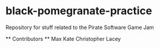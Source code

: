 # black-pomegranate-practice
Repository for stuff related to the Pirate Software Game Jam

** Contributors **
Max
Kate
Christopher
Lacey